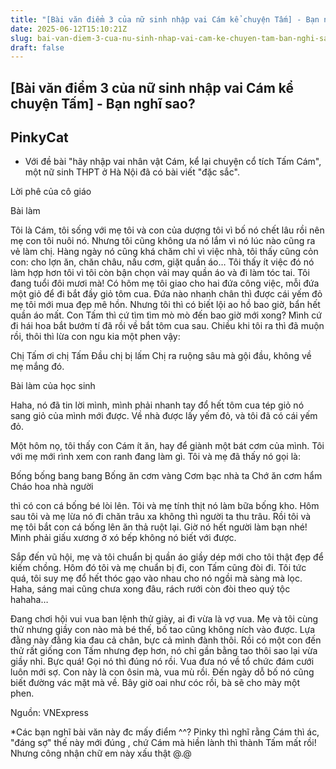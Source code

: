 ```yaml
---
title: "[Bài văn điểm 3 của nữ sinh nhập vai Cám kể chuyện Tấm] - Bạn nghĩ sao?"
date: 2025-06-12T15:10:21Z
slug: bai-van-diem-3-cua-nu-sinh-nhap-vai-cam-ke-chuyen-tam-ban-nghi-sao
draft: false
---
```


## [Bài văn điểm 3 của nữ sinh nhập vai Cám kể chuyện Tấm] - Bạn nghĩ sao?

## PinkyCat

- Với đề bài "hãy nhập vai nhân vật Cám, kể lại chuyện cổ tích Tấm Cám", một nữ sinh THPT ở Hà Nội đã có bài viết "đặc sắc".
 

 
Lời phê của cô giáo
 
 
Bài làm
 
Tôi là Cám, tôi sống với mẹ tôi và con của dượng tôi vì bố nó chết lâu rồi nên mẹ con tôi nuôi nó. Nhưng tôi cũng không ưa nó lắm vì nó lúc nào cũng ra vẻ làm chị. Hàng ngày nó cũng khá chăm chỉ vì việc nhà, tôi thấy cũng cỏn con: cho lợn ăn, chăn châu, nấu cơm, giặt quần áo… Tôi thấy ít việc đó nó làm hợp hơn tôi vì tôi còn bận chọn vải may quần áo và đi làm tóc tai. Tôi đang tuổi đôi mươi mà!
Có hôm mẹ tôi giao cho hai đứa công việc, mỗi đứa một giỏ để đi bắt đầy giỏ tôm cua. Đứa nào nhanh chân thì được cái yếm đỏ mẹ tôi mới mua đẹp mê hồn. Nhưng tôi thì có biết lội ao hồ bao giờ, bẩn hết quần áo mất. Con Tấm thì cứ tìm tìm mò mò đến bao giờ mới xong? Mình cứ đi hái hoa bắt bướm tí đã rồi về bắt tôm cua sau. Chiều khi tôi ra thì đã muộn rồi, thôi thì lừa con ngu kia một phen vậy:
 
Chị Tấm ơi chị Tấm
Đầu chị bị lấm
Chị ra ruộng sâu mà gội đầu, không về mẹ mắng đó.
 
 

Bài làm của học sinh
 
Haha, nó đã tin lời mình, mình phải nhanh tay đổ hết tôm cua tép giỏ nó sang giỏ của mình mới được. Về nhà được lấy yếm đỏ, và tôi đã có cái yếm đỏ.
 
Một hôm nọ, tôi thấy con Cám ít ăn, hay để giành một bát cơm của mình. Tôi với mẹ mới rình xem con ranh đang làm gì. Tôi và mẹ đã thấy nó gọi là:
 
Bống bống bang bang
Bống ăn cơm vàng
Cơm bạc nhà ta
Chớ ăn cơm hẩm
Cháo hoa nhà người
 
thì có con cá bống bé lòi lên. Tôi và mẹ tính thịt nó làm bữa bống kho. Hôm sau tôi và mẹ lừa nó đi chăn trâu xa không thì người ta thu trâu. Rồi tôi và mẹ tôi bắt con cá bống lên ăn thả ruột lại. Giờ nó hết người làm bạn nhé! Mình phải giấu xương ở xó bếp không nó biết với được.
 
Sắp đến vũ hội, mẹ và tôi chuẩn bị quần áo giầy dép mới cho tôi thật đẹp để kiếm chồng. Hôm đó tôi và mẹ chuẩn bị đi, con Tấm cũng đòi đi. Tôi tức quá, tôi suy mẹ đổ hết thóc gạo vào nhau cho nó ngồi mà sàng mà lọc. Haha, sáng mai cũng chưa xong đâu, rách rưới còn đòi theo quý tộc hahaha…
 
Đang chơi hội vui vua ban lệnh thử giày, ai đi vừa là vợ vua. Mẹ và tôi cùng thử nhưng giầy con nào mà bé thế, bố tao cũng không ních vào được. Lựa đằng này đằng kia đau cả chân, bực cả mình đành thôi. Rồi có một con đến thử rất giống con Tấm nhưng đẹp hơn, nó chỉ gần bằng tao thôi sao lại vừa giầy nhỉ. Bực quá! Gọi nó thì đúng nó rồi. Vua đưa nó về tổ chức đám cưới luôn mới sợ. Con này là con ôsin mà, vua mù rồi.
Đến ngày dỗ bố nó cũng biết đường vác mặt mà về. Bây giờ oai như cóc rồi, bà sẽ cho mày một phen.

Nguồn: VNExpress 
 
*Các bạn nghĩ bài văn này đc mấy điểm ^^?
Pinky thì nghĩ rằng Cám thì ác, "đáng sợ" thế này mới đúng , chứ Cám mà hiền lành thì thành Tấm mất rồi! 
Nhưng công nhận chữ em này xấu thật @.@